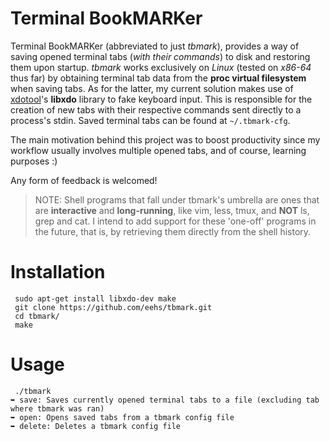Terminal BookMARKer
===================
Terminal BookMARKer (abbreviated to just *tbmark*), provides a way of saving opened terminal tabs (*with their commands*) to disk and restoring them upon startup. *tbmark* works exclusively on *Linux* (tested on *x86-64* thus far) by obtaining terminal tab data from the **proc virtual filesystem** when saving tabs. As for the latter, my current solution makes use of [xdotool](https://github.com/jordansissel/xdotool)'s **libxdo** library to fake keyboard input. This is responsible for the creation of new tabs with their respective commands sent directly to a process's stdin. Saved terminal tabs can be found at `~/.tbmark-cfg`.

The main motivation behind this project was to boost productivity since my workflow usually involves multiple opened tabs, and of course, learning purposes :)

Any form of feedback is welcomed!

> NOTE: Shell programs that fall under tbmark's umbrella are ones that are **interactive** and **long-running**, like vim, less, tmux, and **NOT** ls, grep and cat. I intend to add support for these 'one-off' programs in the future, that is, by retrieving them directly from the shell history.

Installation
============
```
 sudo apt-get install libxdo-dev make
 git clone https://github.com/eehs/tbmark.git
 cd tbmark/
 make
```

Usage
=====
```
 ./tbmark
➥ save: Saves currently opened terminal tabs to a file (excluding tab where tbmark was ran)
➥ open: Opens saved tabs from a tbmark config file
➥ delete: Deletes a tbmark config file
```
